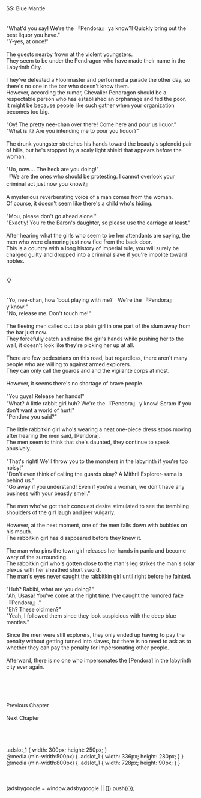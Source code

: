 <br/>
<br/>
SS: Blue Mantle<br/>
<br/>
 <br/>
"What'd you say! We're the 『Pendora』 ya know?! Quickly bring out the best liquor you have."<br/>
"Y-yes, at once!"<br/>
<br/>
The guests nearby frown at the violent youngsters.<br/>
They seem to be under the Pendragon who have made their name in the Labyrinth City.<br/>
<br/>
They've defeated a Floormaster and performed a parade the other day, so there's no one in the bar who doesn't know them.<br/>
However, according the rumor, Chevalier Pendragon should be a respectable person who has established an orphanage and fed the poor.<br/>
It might be because people like such gather when your organization becomes too big.<br/>
<br/>
"Oy! The pretty nee-chan over there! Come here and pour us liquor."<br/>
"What is it? Are you intending me to pour you liquor?"<br/>
<br/>
The drunk youngster stretches his hands toward the beauty's splendid pair of hills, but he's stopped by a scaly light shield that appears before the woman.<br/>
<br/>
"Uo, oow.... The heck are you doing!"<br/>
『We are the ones who should be protesting. I cannot overlook your criminal act just now you know?』<br/>
<br/>
A mysterious reverberating voice of a man comes from the woman.<br/>
Of course, it doesn't seem like there's a child who's hiding.<br/>
<br/>
"Mou, please don't go ahead alone."<br/>
"Exactly! You're the Baron's daughter, so please use the carriage at least."<br/>
<br/>
After hearing what the girls who seem to be her attendants are saying, the men who were clamoring just now flee from the back door.<br/>
This is a country with a long history of imperial rule, you will surely be charged guilty and dropped into a criminal slave if you're impolite toward nobles.<br/>
<br/>
<br/>
◇<br/>
<br/>
<br/>
"Yo, nee-chan, how 'bout playing with me?　We're the 『Pendora』 y'know!"<br/>
"No, release me. Don't touch me!"<br/>
<br/>
The fleeing men called out to a plain girl in one part of the slum away from the bar just now.<br/>
They forcefully catch and raise the girl's hands while pushing her to the wall, it doesn't look like they're picking her up at all.<br/>
<br/>
There are few pedestrians on this road, but regardless, there aren't many people who are willing to against armed explorers.<br/>
They can only call the guards and and the vigilante corps at most.<br/>
<br/>
However, it seems there's no shortage of brave people.<br/>
<br/>
"You guys! Release her hands!"<br/>
"What? A little rabbit girl huh? We're the 『Pendora』 y'know! Scram if you don't want a world of hurt!"<br/>
"Pendora you said?"<br/>
<br/>
The little rabbitkin girl who's wearing a neat one-piece dress stops moving after hearing the men said, [Pendora].<br/>
The men seem to think that she's daunted, they continue to speak abusively.<br/>
<br/>
"That's right! We'll throw you to the monsters in the labyrinth if you're too noisy!"<br/>
"Don't even think of calling the guards okay? A Mithril Explorer-sama is behind us."<br/>
"Go away if you understand! Even if you're a woman, we don't have any business with your beastly smell."<br/>
<br/>
The men who've got their conquest desire stimulated to see the trembling shoulders of the girl laugh and jeer vulgarly.<br/>
<br/>
However, at the next moment, one of the men falls down with bubbles on his mouth.<br/>
The rabbitkin girl has disappeared before they knew it.<br/>
<br/>
The man who pins the town girl releases her hands in panic and become wary of the surrounding.<br/>
The rabbitkin girl who's gotten close to the man's leg strikes the man's solar plexus with her sheathed short sword.<br/>
The man's eyes never caught the rabbitkin girl until right before he fainted.<br/>
<br/>
"Huh? Rabibi, what are you doing?"<br/>
"Ah, Usasa! You've come at the right time. I've caught the rumored fake 『Pendora』."<br/>
"Eh? These old men?"<br/>
"Yeah, I followed them since they look suspicious with the deep blue mantles."<br/>
<br/>
Since the men were still explorers, they only ended up having to pay the penalty without getting turned into slaves, but there is no need to ask as to whether they can pay the penalty for impersonating other people.<br/>
<br/>
Afterward, there is no one who impersonates the [Pendora] in the labyrinth city ever again.<br/>
<br/>
<br/>
<br/>
<br/>
<br/>
Previous Chapter<br/>
<br/>
Next Chapter <br/>
<br/>
<br/>
<br/>
<br/>
.adslot_1 { width: 300px; height: 250px; }<br/>
@media (min-width:500px) { .adslot_1 { width: 336px; height: 280px; } }<br/>
@media (min-width:800px) { .adslot_1 { width: 728px; height: 90px; } }<br/>
<br/>
<br/>
<br/>
(adsbygoogle = window.adsbygoogle || []).push({});<br/>
<br/>
<br/>
<br/>
<br/>
